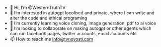 - 👋 Hi, I’m @WesternTruthTV
- 👀 I’m interested in autogpt locolised and private, where I can write and alter the code and ethical programing
- 🌱 I’m currently learning voice cloning, image generation, pdf to ai voice
- 💞️ I’m looking to collaborate on making autogpt or other agents which can run facebook pages, twitter accounts, email accounts etc
- 📫 How to reach me info@tvnovosti.com

<!---
WesternTruthTV/WesternTruthTV is a ✨ special ✨ repository because its `README.md` (this file) appears on your GitHub profile.
You can click the Preview link to take a look at your changes.
--->
